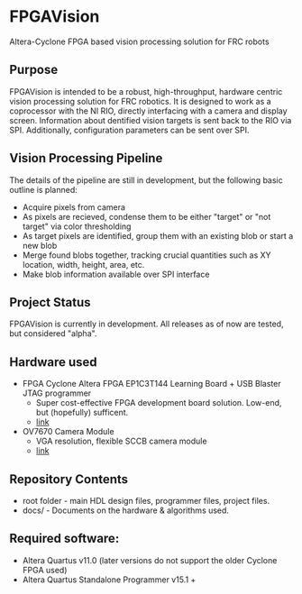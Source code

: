 # FPGAVision
Altera-Cyclone FPGA based vision processing solution for FRC robots

## Purpose
FPGAVision is intended to be a robust, high-throughput, hardware centric vision processing solution for FRC robotics. It is designed to work as a coprocessor with the NI RIO, directly interfacing with a camera and display screen. Information about dentified vision targets is sent back to the RIO via SPI. Additionally, configuration parameters can be sent over SPI.

## Vision Processing Pipeline
The details of the pipeline are still in development, but the following basic outline is planned:
  - Acquire pixels from camera
  - As pixels are recieved, condense them to be either "target" or "not target" via color thresholding
  - As target pixels are identified, group them with an existing blob or start a new blob
  - Merge found blobs together, tracking crucial quantities such as XY location, width, height, area, etc.
  - Make blob information available over SPI interface

## Project Status
FPGAVision is currently in development. All releases as of now are tested, but considered "alpha". 

## Hardware used
  - FPGA Cyclone Altera FPGA EP1C3T144 Learning Board + USB Blaster JTAG programmer
    - Super cost-effective FPGA development board solution. Low-end, but (hopefully) sufficent. 
    - [link](http://www.ebay.com/itm/FPGA-Cyclone-Altera-FPGA-EP1C3T144-Learning-Board-USB-Blaster-JTAG-programmer-/111759847146)
  - OV7670 Camera Module
    - VGA resolution, flexible SCCB camera module
    - [link](http://www.amazon.com/DROK-OV7670-640X480-Interface-Compatible/dp/B00IMYVACI)
  

## Repository Contents
  - root folder - main HDL design files, programmer files, project files.
  - docs/ - Documents on the hardware & algorithms used.

## Required software:
  - Altera Quartus v11.0 (later versions do not support the older Cyclone FPGA used)
  - Altera Quartus Standalone Programmer v15.1 + 

